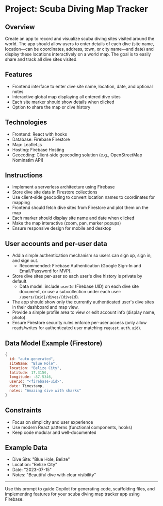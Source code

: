 # Project: Scuba Diving Map Tracker

## Overview

Create an app to record and visualize scuba diving sites visited around the world. The app should allow users to enter details of each dive (site name, location—can be coordinates, address, town, or city name—and date) and display these locations interactively on a world map. The goal is to easily share and track all dive sites visited.

## Features

- Frontend interface to enter dive site name, location, date, and optional notes
- Interactive global map displaying all entered dive sites
- Each site marker should show details when clicked
- Option to share the map or dive history

## Technologies

- Frontend: React with hooks
- Database: Firebase Firestore
- Map: Leaflet.js
- Hosting: Firebase Hosting
- Geocoding: Client-side geocoding solution (e.g., OpenStreetMap Nominatim API)

## Instructions

- Implement a serverless architecture using Firebase
- Store dive site data in Firestore collections
- Use client-side geocoding to convert location names to coordinates for mapping
- Frontend should fetch dive sites from Firestore and plot them on the map
- Each marker should display site name and date when clicked
- Make the map interactive (zoom, pan, marker popups)
- Ensure responsive design for mobile and desktop

## User accounts and per-user data

- Add a simple authentication mechanism so users can sign up, sign in, and sign out.
  - Recommended: Firebase Authentication (Google Sign-In and Email/Password for MVP).
- Store dive sites per-user so each user's dive history is private by default.
  - Data model: include `userId` (Firebase UID) on each dive site document, or use a subcollection under each user: `/users/{uid}/dives/{diveId}`.
- The app should show only the currently authenticated user's dive sites in their dashboard and map view.
- Provide a simple profile area to view or edit account info (display name, photo).
- Ensure Firestore security rules enforce per-user access (only allow reads/writes for authenticated user matching `request.auth.uid`).

## Data Model Example (Firestore)

```js
{
  id: "auto-generated",
  siteName: "Blue Hole",
  location: "Belize City",
  latitude: 17.3156,
  longitude: -87.5346,
  userId: "<firebase-uid>",
  date: Timestamp,
  notes: "Amazing dive with sharks"
}
```

## Constraints

- Focus on simplicity and user experience
- Use modern React patterns (functional components, hooks)
- Keep code modular and well-documented

## Example Data

- Dive Site: "Blue Hole, Belize"
- Location: "Belize City"
- Date: "2023-07-15"
- Notes: "Beautiful dive with clear visibility"

---

Use this prompt to guide Copilot for generating code, scaffolding files, and implementing features for your scuba diving map tracker app using Firebase.
